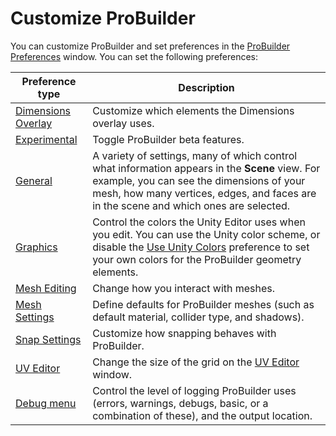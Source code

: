 # Customize ProBuilder

You can customize ProBuilder and set preferences in the [ProBuilder Preferences](preferences.md) window. You can set the following preferences: 

| **Preference type** | **Description** |
| --- | --- |
| [Dimensions Overlay](preferences.md#dimover) | Customize which elements the Dimensions overlay uses. |
| [Experimental](preferences.md#experimental) | Toggle ProBuilder beta features. |
| [General](preferences.md#general) | A variety of settings, many of which control what information appears in the **Scene** view. For example, you can see the dimensions of your mesh, how many vertices, edges, and faces are in the scene and which ones are selected. |
| [Graphics](preferences.md#graphics) | Control the colors the Unity Editor uses when you edit. You can use the Unity color scheme, or disable the [Use Unity Colors](preferences.md#unitycolors) preference to set your own colors for the ProBuilder geometry elements. |
| [Mesh Editing](preferences.md#mesh-editing) | Change how you interact with meshes. |
| [Mesh Settings](preferences.md#mesh-settings) | Define defaults for ProBuilder meshes (such as default material, collider type, and shadows). |
| [Snap Settings](preferences.md#snapping) | Customize how snapping behaves with ProBuilder. |
| [UV Editor](preferences.md#uv-editor) | Change the size of the grid on the [UV Editor](uv-editor.md) window. |
| [Debug menu](menu-debug.md) | Control the level of logging ProBuilder uses (errors, warnings, debugs, basic, or a combination of these), and the output location. |

